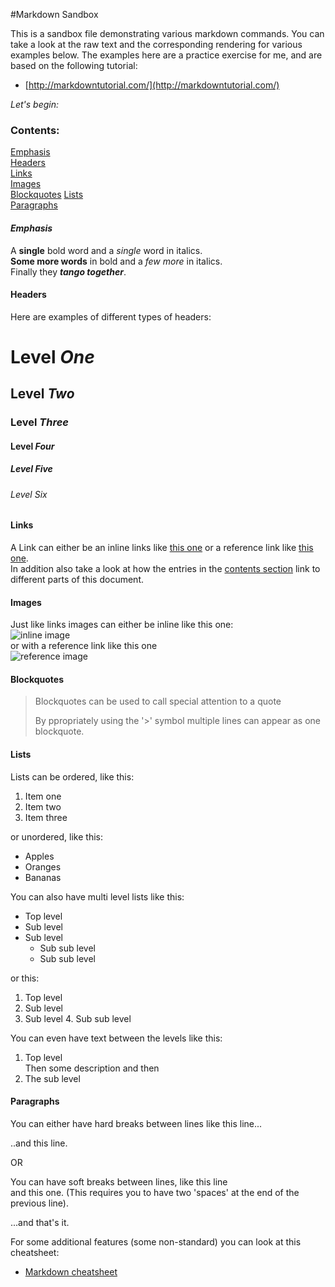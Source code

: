 #Markdown Sandbox

This is a sandbox file demonstrating various markdown commands. 
You can take a look at the raw text and the corresponding rendering for various examples below. 
The examples here are a practice exercise for me, and are based on the following tutorial:

* [http://markdowntutorial.com/](http://markdowntutorial.com/)

_Let's begin:_

### Contents:
[Emphasis](#emphasis)  
[Headers](#headers)  
[Links](#links)  
[Images](#images)  
[Blockquotes](#blockquotes)
[Lists](#lists)  
[Paragraphs](#paragraphs)


#### _Emphasis_

A **single** bold word and a _single_ word in italics.  
**Some more words** in bold and a _few more_ in italics.  
Finally they **_tango together_**.

#### Headers

Here are examples of different types of headers:
# Level _One_
## Level _Two_
### Level _Three_
#### Level _Four_
##### Level _Five_
###### Level _Six_


#### Links

A Link can either be an inline links like [this one](http://www.example.com) or a reference link like [this one][ref 1].  
In addition also take a look at how the entries in the [contents section](#contents) link to different parts of this document.

[ref 1]: http://www.google.com

#### Images

Just like links images can either be inline like this one:  
![inline image](https://upload.wikimedia.org/wikipedia/commons/4/48/Markdown-mark.svg)  
or with a reference link like this one  
![reference image][reference image link]

[reference image link]: https://upload.wikimedia.org/wikipedia/commons/3/37/Markdown-mark-solid.svg

#### Blockquotes

> Blockquotes can be used to call special attention to a quote
>
> By ppropriately using the '>' symbol multiple lines can appear as one blockquote.

#### Lists

Lists can be ordered, like this:
1. Item one
2. Item two
3. Item three

or unordered, like this:
* Apples
* Oranges
* Bananas

You can also have multi level lists like this:
* Top level
 * Sub level
 * Sub level
   * Sub sub level
    * Sub sub level

or this:

1. Top level
 2. Sub level
   3. Sub level
    4. Sub sub level

You can even have text between the levels like this:

1. Top level  
 Then some description and then
 2. The sub level

#### Paragraphs

You can either have hard breaks between lines like this line...

..and this line.

OR

You can have soft breaks between lines, like this line  
and this one. (This requires you to have two 'spaces' at the end of the previous line).

...and that's it.

For some additional features (some non-standard) you can look at this cheatsheet:
* [Markdown cheatsheet](https://github.com/adam-p/markdown-here/wiki/Markdown-Cheatsheet)

